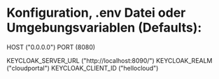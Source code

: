 Konfiguration, .env Datei oder Umgebungsvariablen (Defaults):
=============================================================

HOST ("0.0.0.0")
PORT (8080)

KEYCLOAK_SERVER_URL ("http://localhost:8090/")
KEYCLOAK_REALM ("cloudportal")
KEYCLOAK_CLIENT_ID ("hellocloud")